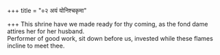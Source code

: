 +++
title = "०२ अयं योनिश्चकृमा"

+++
This shrine have we made ready for thy coming, as the fond dame attires her for her husband.  
     Performer of good work, sit down before us, invested while these flames incline to meet thee.